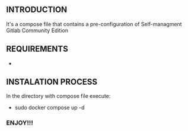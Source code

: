 ## INTRODUCTION
It's a compose file that contains a pre-configuration of Self-managment Gitlab Community Edition

## REQUIREMENTS
- 

## INSTALATION PROCESS
In the directory with compose file execute:
- sudo docker compose up -d

### ENJOY!!!